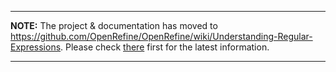 
---

**NOTE:** The project & documentation has moved to https://github.com/OpenRefine/OpenRefine/wiki/Understanding-Regular-Expressions. Please check [there](https://github.com/OpenRefine/OpenRefine/wiki/Understanding-Regular-Expressions) first for the latest information.

---

